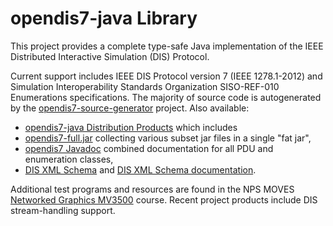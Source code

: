 # opendis7-java Library

This project provides a complete type-safe Java implementation of the IEEE Distributed Interactive Simulation (DIS) Protocol.

Current support includes IEEE DIS Protocol version 7 (IEEE 1278.1-2012) 
and Simulation Interoperability Standards Organization SISO-REF-010 Enumerations specifications.
The majority of source code is autogenerated by the
[opendis7-source-generator](https://github.com/open-dis/opendis7-source-generator) project.
Also available:
* [opendis7-java Distribution Products](https://savage.nps.edu/opendis7-java) which includes
* [opendis7-full.jar](https://savage.nps.edu/opendis7-java/opendis7-full.jar) collecting various subset jar files in a single "fat jar",
* [opendis7 Javadoc](https://savage.nps.edu/open-dis7-java/javadoc) combined documentation for all PDU and enumeration classes,
* [DIS XML Schema](https://savage.nps.edu/opendis7-java/xml/DIS_7_2012.autogenerated.xsd) and [DIS XML Schema documentation](https://savage.nps.edu/opendis7-java/xml/SchemaDocumentation).

Additional test programs and resources are found in the NPS MOVES
[Networked Graphics MV3500](https://gitlab.nps.edu/Savage/NetworkedGraphicsMV3500) course.
Recent project products include DIS stream-handling support.
